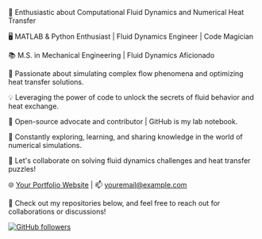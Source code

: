 🔬 Enthusiastic about Computational Fluid Dynamics and Numerical Heat Transfer

🖥️ MATLAB & Python Enthusiast | Fluid Dynamics Engineer | Code Magician

📚 M.S. in Mechanical Engineering | Fluid Dynamics Aficionado

🌊 Passionate about simulating complex flow phenomena and optimizing heat transfer solutions. 

💡 Leveraging the power of code to unlock the secrets of fluid behavior and heat exchange.

🌟 Open-source advocate and contributor | GitHub is my lab notebook.

🔧 Constantly exploring, learning, and sharing knowledge in the world of numerical simulations.

💬 Let's collaborate on solving fluid dynamics challenges and heat transfer puzzles!

🌐 [Your Portfolio Website](https://your-portfolio-website.com) | 📫 youremail@example.com

📖 Check out my repositories below, and feel free to reach out for collaborations or discussions!

[![GitHub followers](https://img.shields.io/github/followers/yourusername?label=Follow&style=social)](https://github.com/yourusername)


